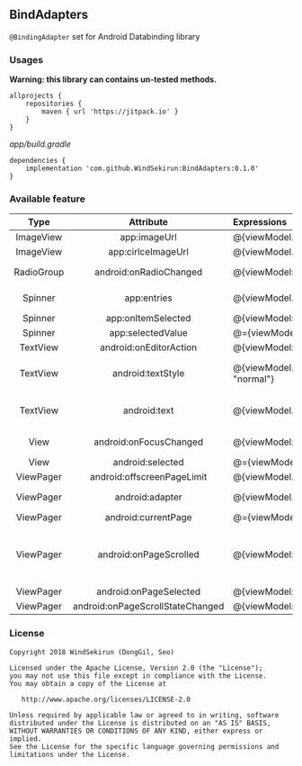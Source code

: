 ## BindAdapters

```@BindingAdapter``` set for Android Databinding library

### Usages

**Warning: this library can contains un-tested methods.**

```
allprojects {
    repositories {
	    maven { url 'https://jitpack.io' }
    }
}
```

*app/build.gradle*
```
dependencies {
    implementation 'com.github.WindSekirun:BindAdapters:0.1.0'
}
```

### Available feature

|Type|Attribute|Expressions|Inverse|Args|
|:---:|:---:|:---|:---:|:---|
|ImageView|app:imageUrl|@{viewModel.mImageUrl}|X|uri: Uri|
|ImageView|app:cirlceImageUrl|@{viewModel.mImageUrl}|X|uri: Uri|
|RadioGroup|android:onRadioChanged|@{viewModel::onRadioChange}|X|group: RadioGroup, checkedId: Int|
|Spinner|app:entries|@{viewModel.mEntries}|X|@Nullable entries: List<String>|
|Spinner|app:onItemSelected|@{viewModel::onItemSelected}|X|item: Any?|
|Spinner|app:selectedValue|@={viewModel.mSelectedValue}|O| |
|TextView|android:onEditorAction|@{viewModel::onEditorAction}|X| |
|TextView|android:textStyle|@{viewModel.mTextStyleBold ? "bold" : "normal"}|X|style: String ("bold", "italic", "bold\|italic", "normal") |
|TextView|android:text|@{viewModel.mText}|X|value: (Float, Double, Int, Long, Boolean)|
|View|android:onFocusChanged|@{viewModel::onFocusChanged}|X|view: View, hasFocus: Boolean|
|View|android:selected|@={viewModel::mSelected}|O||
|ViewPager|android:offscreenPageLimit|@{viewModel.mOffscreenPageLimit}|X|limit:Int|
|ViewPager|android:adapter|@{viewModel.mAdapter}|X|adapter: PagerAdapter|
|ViewPager|android:currentPage|@={viewModel.mCurrentPage}|O||
|ViewPager|android:onPageScrolled|@{viewModel::onPageScrolled}|X|position: Int, positionOffset: Float, positionOffsetPixels: Int|
|ViewPager|android:onPageSelected|@{viewModel::onPageSelected}|X|position: Int|
|ViewPager|android:onPageScrollStateChanged|@{viewModel::onPageScrollStateChanged}|X|state: Int|

### License
```
Copyright 2018 WindSekirun (DongGil, Seo)

Licensed under the Apache License, Version 2.0 (the "License");
you may not use this file except in compliance with the License.
You may obtain a copy of the License at

   http://www.apache.org/licenses/LICENSE-2.0

Unless required by applicable law or agreed to in writing, software
distributed under the License is distributed on an "AS IS" BASIS,
WITHOUT WARRANTIES OR CONDITIONS OF ANY KIND, either express or implied.
See the License for the specific language governing permissions and
limitations under the License.
```
